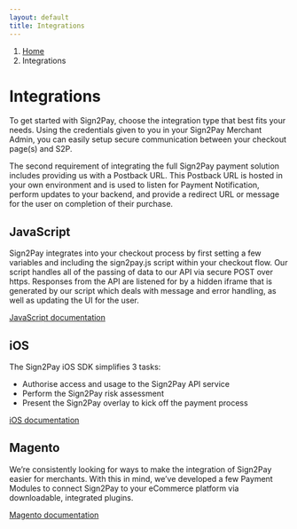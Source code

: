 ```yaml
---
layout: default
title: Integrations
---
```


<ol class="breadcrumb">
  <li><a href="/">Home</a></li>
  <li>Integrations</li>
</ol>

# Integrations

To get started with Sign2Pay, choose the integration type that best fits your needs. Using the credentials given to you in your Sign2Pay Merchant Admin, you can easily setup secure communication between your checkout page(s) and S2P.

The second requirement of integrating the full Sign2Pay payment solution includes providing us with a Postback URL. This Postback URL is hosted in your own environment and is used to listen for Payment Notification, perform updates to your backend, and provide a redirect URL or message for the user on completion of their purchase.

## JavaScript

Sign2Pay integrates into your checkout process by first setting a few variables and including the sign2pay.js script within your checkout flow. Our script handles all of the passing of data to our API via secure POST over https. Responses from the API are listened for by a hidden iframe that is generated by our script which deals with message and error handling, as well as updating the UI for the user.

[JavaScript documentation](/integrations/javascript/index.html)

## iOS

The Sign2Pay iOS SDK simplifies 3 tasks:

* Authorise access and usage to the Sign2Pay API service
* Perform the Sign2Pay risk assessment
* Present the Sign2Pay overlay to kick off the payment process

[iOS documentation](/integrations/ios/index.html)

## Magento

We’re consistently looking for ways to make the integration of Sign2Pay easier for merchants. With this in mind, we’ve developed a few Payment Modules to connect Sign2Pay to your eCommerce platform via downloadable, integrated plugins.

[Magento documentation](/integrations/magento/index.html)

